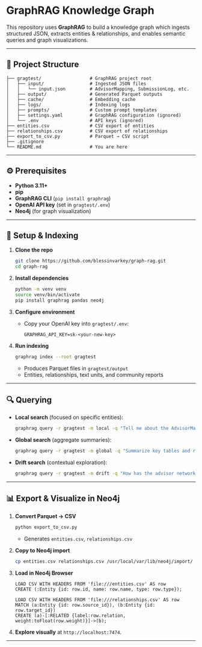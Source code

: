 # GraphRAG Knowledge Graph 

This repository uses **GraphRAG** to build a knowledge graph which ingests structured JSON, extracts entities & relationships, and enables semantic queries and graph visualizations.

---

## 📂 Project Structure

```text
├── gragtest/                  # GraphRAG project root
│   ├── input/                 # Ingested JSON files
│   │   └── input.json         # AdvisorMapping, SubmissionLog, etc.
│   ├── output/                # Generated Parquet outputs
│   ├── cache/                 # Embedding cache
│   ├── logs/                  # Indexing logs
│   ├── prompts/               # Custom prompt templates
│   ├── settings.yaml          # GraphRAG configuration (ignored)
│   └── .env                   # API keys (ignored)
├── entities.csv               # CSV export of entities
├── relationships.csv          # CSV export of relationships
├── export_to_csv.py           # Parquet → CSV script
├── .gitignore
└── README.md                  # You are here
```

---

## ⚙️ Prerequisites

- **Python 3.11+**
- **pip**
- **GraphRAG CLI** (`pip install graphrag`)
- **OpenAI API key** (set in `gragtest/.env`)
- **Neo4j** (for graph visualization)

---

## 🚀 Setup & Indexing

1. **Clone the repo**
   ```bash
   git clone https://github.com/blessinvarkey/graph-rag.git
   cd graph-rag
   ```

2. **Install dependencies**
   ```bash
   python -m venv venv
   source venv/bin/activate
   pip install graphrag pandas neo4j
   ```

3. **Configure environment**
   - Copy your OpenAI key into `gragtest/.env`:
     ```env
     GRAPHRAG_API_KEY=sk-<your-new-key>
     ```

4. **Run indexing**
   ```bash
   graphrag index --root gragtest
   ```
   - Produces Parquet files in `gragtest/output`
   - Entities, relationships, text units, and community reports

---

## 🔍 Querying

- **Local search** (focused on specific entities):
  ```bash
  graphrag query -r gragtest -m local -q "Tell me about the AdvisorMapping table"
  ```

- **Global search** (aggregate summaries):
  ```bash
  graphrag query -r gragtest -m global -q "Summarize key tables and relationships"
  ```

- **Drift search** (contextual exploration):
  ```bash
  graphrag query -r gragtest -m drift -q "How has the advisor network evolved?"
  ```

---

## 📊 Export & Visualize in Neo4j

1. **Convert Parquet → CSV**
   ```bash
   python export_to_csv.py
   ```
   - Generates `entities.csv`, `relationships.csv`

2. **Copy to Neo4j import**
   ```bash
   cp entities.csv relationships.csv /usr/local/var/lib/neo4j/import/
   ```

3. **Load in Neo4j Browser**
   ```cypher
   LOAD CSV WITH HEADERS FROM 'file:///entities.csv' AS row
   CREATE (:Entity {id: row.id, name: row.name, type: row.type});

   LOAD CSV WITH HEADERS FROM 'file:///relationships.csv' AS row
   MATCH (a:Entity {id: row.source_id}), (b:Entity {id: row.target_id})
   CREATE (a)-[:RELATED {label:row.relation, weight:toFloat(row.weight)}]->(b);
   ```

4. **Explore visually** at `http://localhost:7474`.

---

